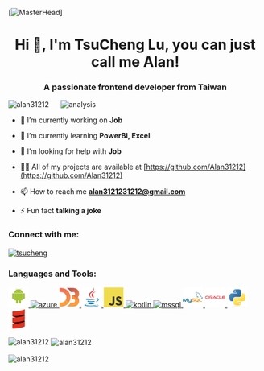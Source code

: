 [![MasterHead](https://cdn.dribbble.com/users/2322685/screenshots/6221645/welcome-dribbble.gif)]
<h1 align="center">Hi 👋, I'm TsuCheng Lu, you can just call me Alan!</h1>
<h3 align="center">A passionate frontend developer from Taiwan</h3>
<img align="right" alt="analysis" width="400" src="https://chools.in/wp-content/uploads/data-science-2-1.gif">


<p align="left"> <img src="https://komarev.com/ghpvc/?username=alan31212&label=Profile%20views&color=0e75b6&style=flat" alt="alan31212" /> </p>


- 🔭 I’m currently working on **Job**

- 🌱 I’m currently learning **PowerBi, Excel**

- 🤝 I’m looking for help with **Job**

- 👨‍💻 All of my projects are available at [https://github.com/Alan31212](https://github.com/Alan31212)

- 📫 How to reach me **alan3121231212@gmail.com**

- ⚡ Fun fact **talking a joke**

<h3 align="left">Connect with me:</h3>
<p align="left">
<a href="https://linkedin.com/in/tsucheng" target="blank"><img align="center" src="https://raw.githubusercontent.com/rahuldkjain/github-profile-readme-generator/master/src/images/icons/Social/linked-in-alt.svg" alt="tsucheng" height="30" width="40" /></a>
</p>

<h3 align="left">Languages and Tools:</h3>
<p align="left"> <a href="https://developer.android.com" target="_blank" rel="noreferrer"> <img src="https://raw.githubusercontent.com/devicons/devicon/master/icons/android/android-original-wordmark.svg" alt="android" width="40" height="40"/> </a> <a href="https://azure.microsoft.com/en-in/" target="_blank" rel="noreferrer"> <img src="https://www.vectorlogo.zone/logos/microsoft_azure/microsoft_azure-icon.svg" alt="azure" width="40" height="40"/> </a> <a href="https://d3js.org/" target="_blank" rel="noreferrer"> <img src="https://raw.githubusercontent.com/devicons/devicon/master/icons/d3js/d3js-original.svg" alt="d3js" width="40" height="40"/> </a> <a href="https://www.java.com" target="_blank" rel="noreferrer"> <img src="https://raw.githubusercontent.com/devicons/devicon/master/icons/java/java-original.svg" alt="java" width="40" height="40"/> </a> <a href="https://developer.mozilla.org/en-US/docs/Web/JavaScript" target="_blank" rel="noreferrer"> <img src="https://raw.githubusercontent.com/devicons/devicon/master/icons/javascript/javascript-original.svg" alt="javascript" width="40" height="40"/> </a> <a href="https://kotlinlang.org" target="_blank" rel="noreferrer"> <img src="https://www.vectorlogo.zone/logos/kotlinlang/kotlinlang-icon.svg" alt="kotlin" width="40" height="40"/> </a> <a href="https://www.microsoft.com/en-us/sql-server" target="_blank" rel="noreferrer"> <img src="https://www.svgrepo.com/show/303229/microsoft-sql-server-logo.svg" alt="mssql" width="40" height="40"/> </a> <a href="https://www.mysql.com/" target="_blank" rel="noreferrer"> <img src="https://raw.githubusercontent.com/devicons/devicon/master/icons/mysql/mysql-original-wordmark.svg" alt="mysql" width="40" height="40"/> </a> <a href="https://www.oracle.com/" target="_blank" rel="noreferrer"> <img src="https://raw.githubusercontent.com/devicons/devicon/master/icons/oracle/oracle-original.svg" alt="oracle" width="40" height="40"/> </a> <a href="https://www.python.org" target="_blank" rel="noreferrer"> <img src="https://raw.githubusercontent.com/devicons/devicon/master/icons/python/python-original.svg" alt="python" width="40" height="40"/> </a> <a href="https://www.scala-lang.org" target="_blank" rel="noreferrer"> <img src="https://raw.githubusercontent.com/devicons/devicon/master/icons/scala/scala-original.svg" alt="scala" width="40" height="40"/> </a> </p>

<p><img align="left" src="https://github-readme-stats.vercel.app/api/top-langs?username=alan31212&show_icons=true&locale=en&layout=compact" alt="alan31212" /></p>

<p>&nbsp;<img align="center" src="https://github-readme-stats.vercel.app/api?username=alan31212&show_icons=true&locale=en" alt="alan31212" /></p>

<p><img align="center" src="https://github-readme-streak-stats.herokuapp.com/?user=alan31212&" alt="alan31212" /></p>
